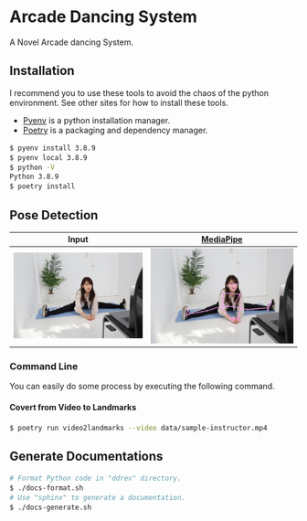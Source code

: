 # Arcade Dancing System

A Novel Arcade dancing System.

## Installation

I recommend you to use these tools to avoid the chaos of the python environment. See other sites for how to install these tools.

- [Pyenv](https://github.com/pyenv/pyenv) is a python installation manager.
- [Poetry](https://python-poetry.org/) is a packaging and dependency manager.

```sh
$ pyenv install 3.8.9
$ pyenv local 3.8.9
$ python -V
Python 3.8.9
$ poetry install 
```

## Pose Detection

|Input|[MediaPipe](https://google.github.io/mediapipe/solutions/pose)|
|:-:|:-:|
|![input](data/sample.jpeg)|![output](data/sample-mpposed.jpeg)|

### Command Line

You can easily do some process by executing the following command.

#### Covert from Video to Landmarks

```sh
$ poetry run video2landmarks --video data/sample-instructor.mp4
```

## Generate Documentations

```sh
# Format Python code in "ddrev" directory.
$ ./docs-format.sh
# Use "sphinx" to generate a documentation.
$ ./docs-generate.sh
```